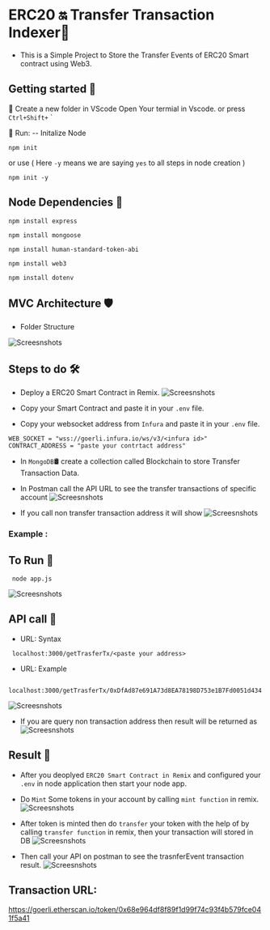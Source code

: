 # ERC20 🔛 Transfer Transaction Indexer📝

- This is a Simple Project to Store the Transfer Events of ERC20 Smart contract using Web3.

## Getting started 📖

📁 Create a new folder in VScode 
Open Your termial in Vscode. or press  `Ctrl+Shift+` `

🏃 Run: -- Initalize Node  
```
npm init 
```
or use ( Here `-y` means we are saying `yes` to all steps in node creation )

```
npm init -y
```

## Node Dependencies 🎒

``` 
npm install express
```

``` 
npm install mongoose
```

``` 
npm install human-standard-token-abi
```

``` 
npm install web3
```

``` 
npm install dotenv
```
## MVC Architecture 🛡
- Folder Structure

![Screesnshots](screenshots/3.png)


## Steps to do 🛠️

- Deploy a ERC20 Smart Contract in Remix.
![Screesnshots](screenshots/1.png)
- Copy your Smart Contract and paste it in your `.env` file.

- Copy your websocket address from `Infura` and paste it in your `.env` file.

```
WEB_SOCKET = "wss://goerli.infura.io/ws/v3/<infura id>"
CONTRACT_ADDRESS = "paste your contrtact address"
```

- In `MongoDB`🛢 create a collection called Blockchain to store Transfer Transaction Data.

- In Postman call the API URL to see the transfer transactions of specific account
![Screesnshots](screenshots/7.png)
- If you call non transfer transaction address it will show 
![Screesnshots](screenshots/8.png)
### Example :


## To Run 🏃

```
 node app.js
```
![Screesnshots](screenshots/2.png)

## API call 📡
- URL: Syntax
```
 localhost:3000/getTrasferTx/<paste your address>
```
- URL: Example
```
 localhost:3000/getTrasferTx/0xDfAd87e691A73d8EA78198D753e1B7Fd0051d434
```
![Screesnshots](screenshots/7.png)

- If you are query non transaction address then result will be returned as 
![Screesnshots](screenshots/8.png)

## Result 💯
- After you deoplyed `ERC20 Smart Contract in Remix` and configured your `.env` in node application then start your node app.

- Do `Mint` Some tokens in your account by calling `mint function` in remix.
![Screesnshots](screenshots/5.png)

- After token is minted then do `transfer` your token with the help of by calling `transfer function` in remix, then your transaction will stored in DB
![Screesnshots](screenshots/4.png)

- Then call your API on postman to see the trasnferEvent transaction result.
![Screesnshots](screenshots/7.png)

## Transaction URL:
https://goerli.etherscan.io/token/0x68e964df8f89f1d99f74c93f4b579fce041f5a41
